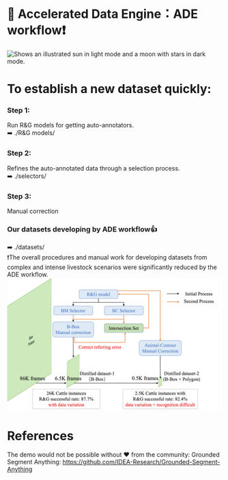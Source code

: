 # 📖 Accelerated Data Engine：ADE workflow❗️
<picture>
  <source media="(prefers-color-scheme: dark)" srcset="https://user-images.githubusercontent.com/25423296/163456776-7f95b81a-f1ed-45f7-b7ab-8fa810d529fa.png">
  <source media="(prefers-color-scheme: light)" srcset="https://user-images.githubusercontent.com/25423296/163456779-a8556205-d0a5-45e2-ac17-42d089e3c3f8.png">
  <img alt="Shows an illustrated sun in light mode and a moon with stars in dark mode." src="https://user-images.githubusercontent.com/25423296/163456779-a8556205-d0a5-45e2-ac17-42d089e3c3f8.png">
</picture>

# To establish a new dataset quickly:

### Step 1:
Run R&G models for getting auto-annotators. \
➡️ ./R&G models/
### Step 2:
Refines the auto-annotated data through a selection process. \
➡️ ./selectors/
### Step 3:
Manual correction
### Our datasets developing by ADE workflow👍
➡️ ./datasets/ \
❗️The overall procedures and manual work for developing datasets from complex and intense livestock scenarios were significantly reduced by the ADE workflow.
![](https://github.com/wuyiqii/Accelerated-Data-Engine/blob/main/datasets/New%20cattle%20datasets%20development%20from%20ADE%20workflow.jpg?raw=true)




# References
The demo would not be possible without ❤️ from the community:
Grounded Segment Anything: https://github.com/IDEA-Research/Grounded-Segment-Anything

